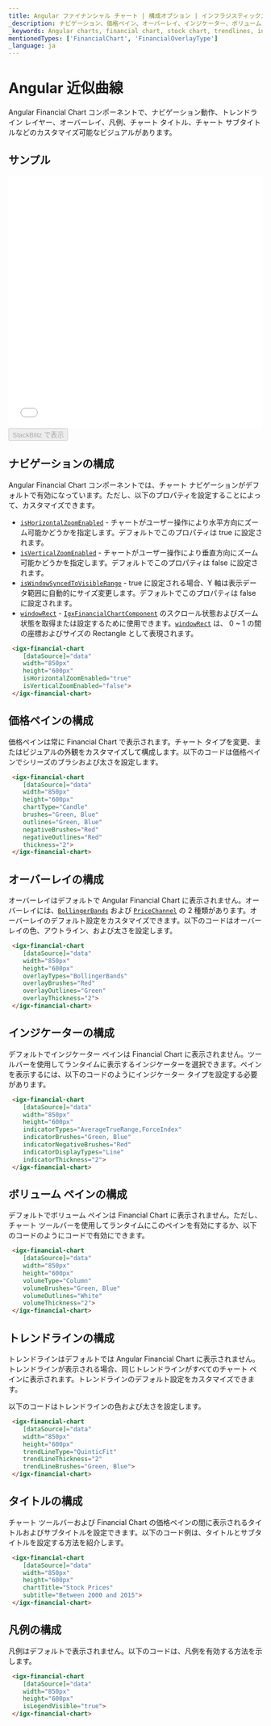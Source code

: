 ```yaml
---
title: Angular ファイナンシャル チャート | 構成オプション | インフラジスティックス
_description: ナビゲーション、価格ペイン、オーバーレイ、インジケーター、ボリューム ペイン、トレンドライン、タイトル、サブタイトル、凡例の設定など、インフラジスティックスの Angular ファイナンシャル チャート コントロールの機能の使用方法をについて説明します。Ignite UI for Angular ファイナンシャル グラフのサンプルを是非お試しください!
_keywords: Angular charts, financial chart, stock chart, trendlines, indicators, Ignite UI for Angular, Infragistics, Angular チャート, ファイナンシャル チャート, 株価チャート, ドレンドライン, インジケーター, インフラジスティックス
mentionedTypes: ['FinancialChart', 'FinancialOverlayType']
_language: ja
---
```


# Angular 近似曲線

Angular Financial Chart コンポーネントで、ナビゲーション動作、トレンドライン レイヤー、オーバーレイ、凡例、チャート タイトル、チャート サブタイトルなどのカスタマイズ可能なビジュアルがあります。

## サンプル

<div class="sample-container loading" style="height: 500px">
    <iframe id="financial-chart-trendlines-iframe" src='{environment:dvDemosBaseUrl}/charts/financial-chart-trendlines' width="100%" height="100%" seamless frameBorder="0" onload="onXPlatSampleIframeContentLoaded(this);"></iframe>
</div>
<div>
    <button data-localize="stackblitz" disabled class="stackblitz-btn"   data-iframe-id="financial-chart-trendlines-iframe" data-demos-base-url="{environment:dvDemosBaseUrl}">StackBlitz で表示
    </button>


</div>

<div class="divider--half"></div>

## ナビゲーションの構成

Angular Financial Chart コンポーネントでは、チャート ナビゲーションがデフォルトで有効になっています。ただし、以下のプロパティを設定することによって、カスタマイズできます。

-   [`isHorizontalZoomEnabled`]({environment:dvapibaseurl}/products/ignite-ui-angular/api/docs/typescript/latest/classes/igxfinancialchartcomponent.html#ishorizontalzoomenabled) - チャートがユーザー操作により水平方向にズーム可能かどうかを指定します。デフォルトでこのプロパティは true に設定されます。
-   [`isVerticalZoomEnabled`]({environment:dvapibaseurl}/products/ignite-ui-angular/api/docs/typescript/latest/classes/igxfinancialchartcomponent.html#isverticalzoomenabled) - チャートがユーザー操作により垂直方向にズーム可能かどうかを指定します。デフォルトでこのプロパティは false に設定されます。
-   [`isWindowSyncedToVisibleRange`]({environment:dvapibaseurl}/products/ignite-ui-angular/api/docs/typescript/latest/classes/igxfinancialchartcomponent.html#iswindowsyncedtovisiblerange) - true に設定される場合、Y 軸は表示データ範囲に自動的にサイズ変更します。デフォルトでこのプロパティは false に設定されます。
-   [`windowRect`]({environment:dvapibaseurl}/products/ignite-ui-angular/api/docs/typescript/latest/classes/igxdomainchartcomponent.html#windowrect) - [`IgxFinancialChartComponent`]({environment:dvapibaseurl}/products/ignite-ui-angular/api/docs/typescript/latest/classes/igxfinancialchartcomponent.html) のスクロール状態およびズーム状態を取得または設定するために使用できます。[`windowRect`]({environment:dvapibaseurl}/products/ignite-ui-angular/api/docs/typescript/latest/classes/igxdomainchartcomponent.html#windowrect) は、 0 ~ 1 の間の座標およびサイズの Rectangle として表現されます。

```html
 <igx-financial-chart
    [dataSource]="data"
    width="850px"
    height="600px"
    isHorizontalZoomEnabled="true"
    isVerticalZoomEnabled="false">
 </igx-financial-chart>
```

## 価格ペインの構成

価格ペインは常に Financial Chart で表示されます。チャート タイプを変更、またはビジュアルの外観をカスタマイズして構成します。以下のコードは価格ペインでシリーズのブラシおよび太さを設定します。

```html
 <igx-financial-chart
    [dataSource]="data"
    width="850px"
    height="600px"
    chartType="Candle"
    brushes="Green, Blue"
    outlines="Green, Blue"
    negativeBrushes="Red"
    negativeOutlines="Red"
    thickness="2">
 </igx-financial-chart>
```

## オーバーレイの構成

オーバーレイはデフォルトで Angular Financial Chart に表示されません。オーバーレイには、[`BollingerBands`]({environment:dvapibaseurl}/products/ignite-ui-angular/api/docs/typescript/latest/enums/financialoverlaytype.html#bollingerbands) および [`PriceChannel`]({environment:dvapibaseurl}/products/ignite-ui-angular/api/docs/typescript/latest/enums/financialoverlaytype.html#pricechannel) の 2 種類があります。オーバーレイのデフォルト設定をカスタマイズできます。以下のコードはオーバーレイの色、アウトライン、および太さを設定します。

```html
 <igx-financial-chart
    [dataSource]="data"
    width="850px"
    height="600px"
    overlayTypes="BollingerBands"
    overlayBrushes="Red"
    overlayOutlines="Green"
    overlayThickness="2">
 </igx-financial-chart>
```

## インジケーターの構成

デフォルトでインジケーター ペインは Financial Chart に表示されません。ツールバーを使用してランタイムに表示するインジケーターを選択できます。ペインを表示するには、以下のコードのようにインジケーター タイプを設定する必要があります。

```html
 <igx-financial-chart
    [dataSource]="data"
    width="850px"
    height="600px"
    indicatorTypes="AverageTrueRange,ForceIndex"
    indicatorBrushes="Green, Blue"
    indicatorNegativeBrushes="Red"
    indicatorDisplayTypes="Line"
    indicatorThickness="2">
 </igx-financial-chart>
```

## ボリューム ペインの構成

デフォルトでボリューム ペインは Financial Chart に表示されません。ただし、チャート ツールバーを使用してランタイムにこのペインを有効にするか、以下のコードのようにコードで有効にできます。

```html
 <igx-financial-chart
    [dataSource]="data"
    width="850px"
    height="600px"
    volumeType="Column"
    volumeBrushes="Green, Blue"
    volumeOutlines="White"
    volumeThickness="2">
 </igx-financial-chart>
```

## トレンドラインの構成

トレンドラインはデフォルトでは Angular Financial Chart に表示されません。トレンドラインが表示される場合、同じトレンドラインがすべてのチャート ペインに表示されます。トレンドラインのデフォルト設定をカスタマイズできます。

以下のコードはトレンドラインの色および太さを設定します。

```html
 <igx-financial-chart
    [dataSource]="data"
    width="850px"
    height="600px"
    trendLineType="QuinticFit"
	trendLineThickness="2"
    trendLineBrushes="Green, Blue">
 </igx-financial-chart>
```

## タイトルの構成

チャート ツールバーおよび Financial Chart の価格ペインの間に表示されるタイトルおよびサブタイトルを設定できます。以下のコード例は、タイトルとサブタイトルを設定する方法を紹介します。

```html
 <igx-financial-chart
    [dataSource]="data"
    width="850px"
    height="600px"
    chartTitle="Stock Prices"
    subtitle="Between 2000 and 2015">
 </igx-financial-chart>
```

## 凡例の構成

凡例はデフォルトで表示されません。以下のコードは、凡例を有効する方法を示します。

```html
 <igx-financial-chart
    [dataSource]="data"
    width="850px"
    height="600px"
    isLegendVisible="true">
 </igx-financial-chart>
```
